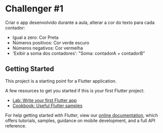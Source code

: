 # Challenger #1

Criar o app desenvolvido durante a aula, alterar a cor do texto para cada contador:
- Igual a zero: Cor Preta
- Números positivos: Cor verde escuro
- Números negativos: Cor vermelha
- 'Exibir a soma dos contadores': "Soma: contadorA + contadorB"

## Getting Started

This project is a starting point for a Flutter application.

A few resources to get you started if this is your first Flutter project:

- [Lab: Write your first Flutter app](https://flutter.dev/docs/get-started/codelab)
- [Cookbook: Useful Flutter samples](https://flutter.dev/docs/cookbook)

For help getting started with Flutter, view our
[online documentation](https://flutter.dev/docs), which offers tutorials,
samples, guidance on mobile development, and a full API reference.
